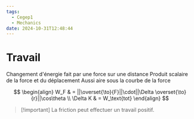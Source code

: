 ```yaml
---
tags:
  - Cegep1
  - Mechanics
date: 2024-10-31T12:48:44
---
```


# Travail

Changement d'énergie fait par une force sur une distance
Produit scalaire de la force et du déplacement
Aussi aire sous la courbe de la force

$$
\begin{align}
W_F & = ||\overset{\to}{F}||\cdot||\Delta \overset{\to}{r}||\cos\theta \\
\Delta K & = W_\text{tot}
\end{align}
$$

> [!important] La friction peut effectuer un travail positif.